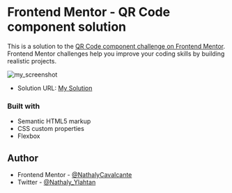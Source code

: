 # Frontend Mentor - QR Code component solution

This is a solution to the [QR Code component challenge on Frontend Mentor](https://www.frontendmentor.io/challenges/qr-code-component-iux_sIO_H). Frontend Mentor challenges help you improve your coding skills by building realistic projects. 


![my_screenshot](https://user-images.githubusercontent.com/100880176/188710678-935e32dc-8b16-4d0e-b58e-c3edd9df869b.jpg)


- Solution URL: [My Solution](https://nathalycavalcante.github.io/QR_code_component/)

### Built with

- Semantic HTML5 markup
- CSS custom properties
- Flexbox

## Author

- Frontend Mentor - [@NathalyCavalcante](https://www.frontendmentor.io/profile/NathalyCavalcante)
- Twitter - [@Nathaly_Ylahtan](https://www.twitter.com/Nathaly_Ylahtan)

